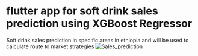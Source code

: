 # flutter app for soft drink sales prediction using XGBoost Regressor
 Soft drink sales prediction in specific areas in ethiopia and will be used to calculate route to market strategies
![Sales_prediction](https://github.com/Leulassaminew/flutter-app-for-soft-drink-sales-prediction-using-neural-network/assets/88404832/be8d19dd-6103-4051-b623-493d91456759)
